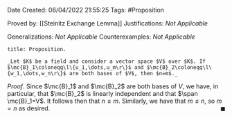 <div class="topSpace"></div>

Date Created: 06/04/2022 21:55:25
Tags: #Proposition

Proved by: [[Steinitz Exchange Lemma]]
Justifications: _Not Applicable_

Generalizations: _Not Applicable_
Counterexamples: _Not Applicable_

``` ad-Proposition
title: Proposition.

_Let $K$ be a field and consider a vector space $V$ over $K$. If $\mc{B}_1\coloneqq\l\{u_1,\dots,u_m\r\}$ and $\mc{B}_2\coloneqq\l\{w_1,\dots,w_n\r\}$ are both bases of $V$, then $n=m$._

```

_Proof_. Since $\mc{B}_1$ and $\mc{B}_2$ are both bases of $V$, we have, in particular, that $\mc{B}_2$ is linearly independent and that $\span \mc{B}_1=V$. It follows then that $n\leq m$. Similarly, we have that $m\leq n$, so $m=n$ as desired.<span style="float:right;">$\blacksquare$</span>
